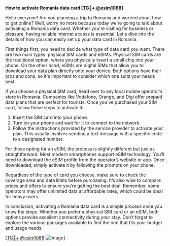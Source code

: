 **How to activate Romania data card [[TG💪+ @esim1088](https://t.me/s/esim1088)]**

Hello everyone! Are you planning a trip to Romania and worried about how to get online? Well, worry no more because today we're going to talk about activating a Romania data card. Whether you're visiting for business or pleasure, having reliable internet access is essential. Let's dive into the details of how you can easily set up your data card in Romania.

First things first, you need to decide what type of data card you want. There are two main types: physical SIM cards and eSIMs. Physical SIM cards are the traditional option, where you physically insert a small chip into your phone. On the other hand, eSIMs are digital SIMs that allow you to download your data plan directly onto your device. Both options have their pros and cons, so it's important to consider which one suits your needs best.

If you choose a physical SIM card, head over to any local mobile operator’s store in Romania. Companies like Vodafone, Orange, and Digi offer prepaid data plans that are perfect for tourists. Once you’ve purchased your SIM card, follow these steps to activate it:

1. Insert the SIM card into your phone.
2. Turn on your phone and wait for it to connect to the network.
3. Follow the instructions provided by the service provider to activate your plan. This usually involves sending a text message with a specific code to a designated number.

For those opting for an eSIM, the process is slightly different but just as straightforward. Most modern smartphones support eSIM technology. You’ll need to download the eSIM profile from the operator’s website or app. Once downloaded, simply activate it by following the prompts on your phone.

Regardless of the type of card you choose, make sure to check the coverage area and data limits before purchasing. It’s also wise to compare prices and offers to ensure you’re getting the best deal. Remember, some operators may offer unlimited data at affordable rates, which could be ideal for heavy users.

In conclusion, activating a Romania data card is a simple process once you know the steps. Whether you prefer a physical SIM card or an eSIM, both options provide excellent connectivity during your stay. Don’t forget to explore the various packages available to find the one that fits your budget and usage needs.

[[TG💪+ @esim1088](https://t.me/s/esim1088) ![Image](https://i.postimg.cc/Y0z9fWf4/image.png)]